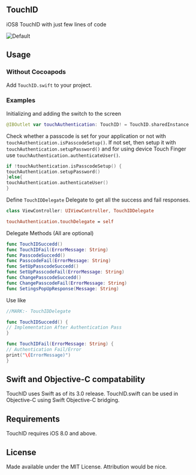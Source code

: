 ## TouchID

iOS8 TouchID with just few lines of code

![Default](https://raw.githubusercontent.com/kapilahuja/touchid/master/TouchID/TouchID/IMG_1213.PNG)

## Usage

### Without Cocoapods

Add `TouchID.swift` to your project.

### Examples

Initializing and adding the switch to the screen

```swift
@IBOutlet var touchAuthentication: TouchID! = TouchID.sharedInstance
```

Check whether a passcode is set for your application or not with `touchAuthentication.isPasscodeSetup()`.
If not set, then setup it with `touchAuthentication.setupPassword()` and for using device Touch Finger use `touchAuthentication.authenticateUser()`.

```swift
if !touchAuthentication.isPasscodeSetup() {
touchAuthentication.setupPassword()
}else{
touchAuthentication.authenticateUser()
}
```

Define `TouchIDDelegate` Delegate to get all the success and fail responses.

```swift
class ViewController: UIViewController, TouchIDDelegate

touchAuthentication.touchDelegate = self
```

Delegate Methods (All are optional)

```swift
func TouchIDSuccedd()
func TouchIDFail(ErrorMessage: String)
func PasscodeSuccedd()
func PasscodeFail(ErrorMessage: String)
func SetUpPasscodeSuccedd()
func SetUpPasscodeFail(ErrorMessage: String)
func ChangePasscodeSuccedd()
func ChangePasscodeFail(ErrorMessage: String)
func SetingsPopUpResponse(Message: String)
```

Use like

```swift
//MARK:- TouchIDDelegate

func TouchIDSuccedd() {
// Implementation After Authentication Pass
}

func TouchIDFail(ErrorMessage: String) {
// Authentication Fail/Error
print("\(ErrorMessage)")
}
``````

## Swift and Objective-C compatability

TouchID uses Swift as of its 3.0 release. TouchID.swift can be used in Objective-C using Swift Objective-C bridging.

## Requirements

TouchID requires iOS 8.0 and above.

## License

Made available under the MIT License. Attribution would be nice.

